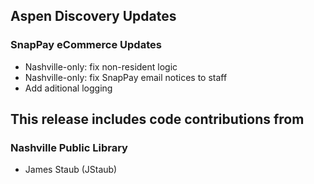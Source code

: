 ## Aspen Discovery Updates
### SnapPay eCommerce Updates
  - Nashville-only: fix non-resident logic
  - Nashville-only: fix SnapPay email notices to staff
  - Add aditional logging

## This release includes code contributions from
### Nashville Public Library
  - James Staub (JStaub)
